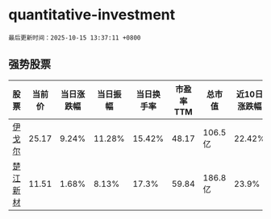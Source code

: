 # quantitative-investment

`最后更新时间：2025-10-15 13:37:11 +0800`

## 强势股票

|股票|当前价|当日涨跌幅|当日振幅|当日换手率|市盈率TTM|总市值|近10日涨跌幅|
|----|----|----|----|----|----|----|----|
|[伊戈尔](https://xueqiu.com/S/SZ002922)|25.17|9.24%|11.28%|15.42%|48.17|106.5亿|22.42%|
|[楚江新材](https://xueqiu.com/S/SZ002171)|11.51|1.68%|8.13%|17.3%|59.84|186.8亿|23.9%|
